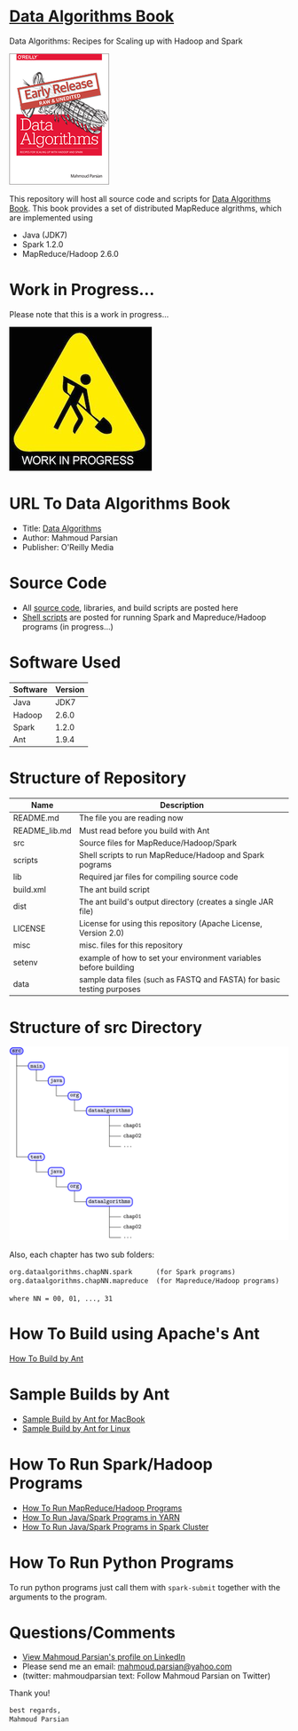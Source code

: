 [Data Algorithms Book](http://shop.oreilly.com/product/0636920033950.do)
======================
Data Algorithms: Recipes for Scaling up with Hadoop and Spark

[![Data Algorithms Book](./misc/da_small.gif)](http://shop.oreilly.com/product/0636920033950.do)

This repository will host all source code and scripts for
[Data Algorithms Book](http://shop.oreilly.com/product/0636920033950.do).
This book provides a set of distributed MapReduce algrithms, which are implemented using
* Java (JDK7)
* Spark 1.2.0
* MapReduce/Hadoop 2.6.0

Work in Progress...
===================
Please note that this is a work in progress...

![Data Algorithms Book Work In Progress](./misc/work_in_progress2.jpeg)


URL To Data Algorithms Book
===========================
* Title: [Data Algorithms](http://shop.oreilly.com/product/0636920033950.do)
* Author: Mahmoud Parsian
* Publisher: O'Reilly Media


Source Code
===========
* All [source code](./src), libraries, and build scripts are posted here
* [Shell scripts](./scripts) are posted for running Spark and Mapreduce/Hadoop programs (in progress...)


Software Used
=============

Software | Version
---------|--------
Java     | JDK7
Hadoop   | 2.6.0
Spark    | 1.2.0
Ant      | 1.9.4


Structure of Repository
=======================

Name          | Description
--------------|------------
README.md     | The file you are reading now
README_lib.md | Must read before you build with Ant
src           | Source files for MapReduce/Hadoop/Spark
scripts       | Shell scripts to run MapReduce/Hadoop and Spark pograms
lib           | Required jar files for compiling source code
build.xml     | The ant build script
dist          | The ant build's output directory (creates a single JAR file)
LICENSE       | License for using this repository (Apache License, Version 2.0)
misc          | misc. files for this repository
setenv        | example of how to set your environment variables before building
data          | sample data files (such as FASTQ and FASTA) for basic testing purposes

Structure of src Directory
==========================
![src directory](./misc/source_tree.png)

Also, each chapter has two sub folders:
```
org.dataalgorithms.chapNN.spark      (for Spark programs)
org.dataalgorithms.chapNN.mapreduce  (for Mapreduce/Hadoop programs)

where NN = 00, 01, ..., 31
```

How To Build using Apache's Ant
===============================
[How To Build by Ant](./misc/how_to_build_with_ant.md)


Sample Builds by Ant
====================
* [Sample Build by Ant for MacBook](./misc/sample_build_mac.txt)
* [Sample Build by Ant for Linux](./misc/sample_build_linux.txt)


How To Run Spark/Hadoop Programs
================================
* [How To Run MapReduce/Hadoop Programs](./misc/how_to_run_hadoop_programs.sh)
* [How To Run Java/Spark Programs in YARN](./misc/how_to_run_spark_in_yarn.sh)
* [How To Run Java/Spark Programs in Spark Cluster](./misc/how_to_run_spark_in_spark_cluster.sh)

How To Run Python Programs
==========================
To run python programs just call them with `spark-submit` together with the arguments to the program.

 
Questions/Comments
==================
* [View Mahmoud Parsian's profile on LinkedIn](http://www.linkedin.com/in/mahmoudparsian)
* Please send me an email: mahmoud.parsian@yahoo.com
* (twitter: mahmoudparsian text: Follow Mahmoud Parsian on Twitter) 

Thank you!
````
best regards,
Mahmoud Parsian
````
